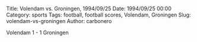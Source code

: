 Title: Volendam vs. Groningen, 1994/09/25
Date: 1994/09/25 00:00
Category: sports
Tags: football, football scores, Volendam, Groningen
Slug: volendam-vs-groningen
Author: carbonero


Volendam 1 - 1 Groningen
